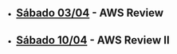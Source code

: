 - ## [Sábado 03/04](https://youtu.be/tjpKBbEfITg) - AWS Review
- ## [Sábado 10/04](https://youtu.be/w5ALXFRCekM) - AWS Review II
